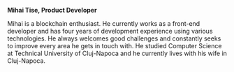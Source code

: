 **Mihai Tise, Product Developer**

Mihai is a blockchain enthusiast. He currently works as a front-end developer and has four years of development experience using various technologies. He always welcomes good challenges and constantly seeks to improve every area he gets in touch with. He studied Computer Science at Technical University of Cluj-Napoca and he currently lives with his wife in Cluj-Napoca.

